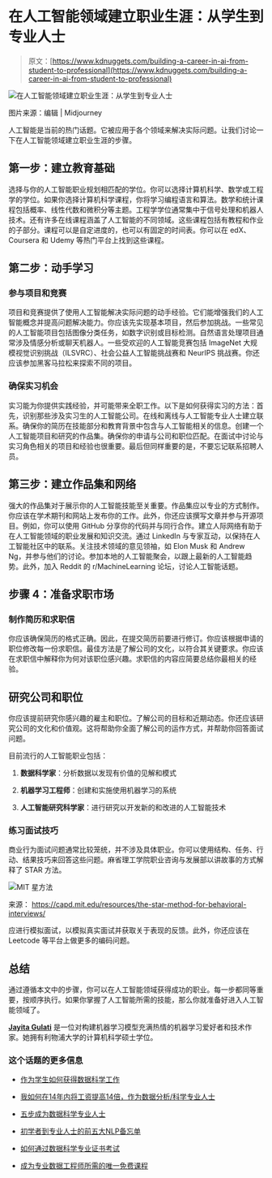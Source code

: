 # 在人工智能领域建立职业生涯：从学生到专业人士

> 原文：[https://www.kdnuggets.com/building-a-career-in-ai-from-student-to-professional](https://www.kdnuggets.com/building-a-career-in-ai-from-student-to-professional)

![在人工智能领域建立职业生涯：从学生到专业人士](../Images/76863052bc2d93070c948c12dce492d3.png)

图片来源：编辑 | Midjourney

人工智能是当前的热门话题。它被应用于各个领域来解决实际问题。让我们讨论一下在人工智能领域建立职业生涯的步骤。

## 第一步：建立教育基础

选择与你的人工智能职业规划相匹配的学位。你可以选择计算机科学、数学或工程学的学位。如果你选择计算机科学课程，你将学习编程语言和算法。数学和统计课程包括概率、线性代数和微积分等主题。工程学学位通常集中于信号处理和机器人技术。还有许多在线课程涵盖了人工智能的不同领域。这些课程包括有教程和作业的子部分。课程可以是自定进度的，也可以有固定的时间表。你可以在 edX、Coursera 和 Udemy 等热门平台上找到这些课程。

## 第二步：动手学习

### 参与项目和竞赛

项目和竞赛提供了使用人工智能解决实际问题的动手经验。它们能增强我们的人工智能概念并提高问题解决能力。你应该先实现基本项目，然后参加挑战。一些常见的人工智能项目包括图像分类任务，如数字识别或目标检测。自然语言处理项目通常涉及情感分析或聊天机器人。一些受欢迎的人工智能竞赛包括 ImageNet 大规模视觉识别挑战（ILSVRC）、社会公益人工智能挑战赛和 NeurIPS 挑战赛。你还应该参加黑客马拉松来探索不同的项目。

### 确保实习机会

实习能为你提供实践经验，并可能带来全职工作。以下是如何获得实习的方法：首先，识别那些涉及实习生的人工智能公司。在线和离线与人工智能专业人士建立联系。确保你的简历在技能部分和教育背景中包含与人工智能相关的信息。创建一个人工智能项目和研究的作品集。确保你的申请与公司和职位匹配。在面试中讨论与实习角色相关的项目和经验也很重要。最后但同样重要的是，不要忘记联系招聘人员。

## 第三步：建立作品集和网络

强大的作品集对于展示你的人工智能技能至关重要。作品集应以专业的方式制作。你应该在学术期刊和网站上发布你的工作。此外，你还应该撰写文章并参与开源项目。例如，你可以使用 GitHub 分享你的代码并与同行合作。建立人际网络有助于在人工智能领域的职业发展和知识交流。通过 LinkedIn 与专家互动，以保持在人工智能社区中的联系。关注技术领域的意见领袖，如 Elon Musk 和 Andrew Ng，并参与他们的讨论。参加本地的人工智能聚会，以跟上最新的人工智能趋势。此外，加入 Reddit 的 r/MachineLearning 论坛，讨论人工智能话题。

## 步骤 4：准备求职市场

### 制作简历和求职信

你应该确保简历的格式正确。因此，在提交简历前要进行修订。你应该根据申请的职位修改每一份求职信。最佳方法是了解公司的文化，以符合其关键要求。你应该在求职信中解释你为何对该职位感兴趣。求职信的内容应简要总结你最相关的经验。

## 研究公司和职位

你应该提前研究你感兴趣的雇主和职位。了解公司的目标和近期动态。你还应该研究公司的文化和价值观。这将帮助你全面了解公司的运作方式，并帮助你回答面试问题。

目前流行的人工智能职业包括：

1.  **数据科学家**：分析数据以发现有价值的见解和模式

1.  **机器学习工程师**：创建和实施使用机器学习的系统

1.  **人工智能研究科学家**：进行研究以开发新的和改进的人工智能技术

### 练习面试技巧

商业行为面试问题通常比较笼统，并不涉及具体职业。你可以使用结构、任务、行动、结果技巧来回答这些问题。麻省理工学院职业咨询与发展部以讲故事的方式解释了 STAR 方法。

![MIT 星方法](../Images/a3ef2c1748e5ccd14ae8aa65bc569476.png)

来源： https://capd.mit.edu/resources/the-star-method-for-behavioral-interviews/

应进行模拟面试，以模拟真实面试并获取关于表现的反馈。此外，你还应该在 Leetcode 等平台上做更多的编码问题。

## 总结

通过遵循本文中的步骤，你可以在人工智能领域获得成功的职业。每一步都同等重要，按顺序执行。如果你掌握了人工智能所需的技能，那么你就准备好进入人工智能领域了。

**[Jayita Gulati](https://www.linkedin.com/in/jayitagulati1998/)** 是一位对构建机器学习模型充满热情的机器学习爱好者和技术作家。她拥有利物浦大学的计算机科学硕士学位。

### 这个话题的更多信息

+   [作为学生如何获得数据科学工作](https://www.kdnuggets.com/how-to-get-a-job-in-data-science-as-a-student)

+   [我如何在14年内将工资提高14倍，作为数据分析/科学专业人士](https://www.kdnuggets.com/2021/12/14x-salary-in-14-years-data-professional.html)

+   [五步成为数据科学专业人士](https://www.kdnuggets.com/2022/03/become-data-science-professional-five-steps.html)

+   [初学者到专业人士的前五大NLP备忘单](https://www.kdnuggets.com/2022/12/top-5-nlp-cheat-sheets-beginners-professional.html)

+   [如何通过数据科学专业证书考试](https://www.kdnuggets.com/2023/08/ace-data-scientist-professional-certificate.html)

+   [成为专业数据工程师所需的唯一免费课程](https://www.kdnuggets.com/the-only-free-course-you-need-to-become-a-professional-data-engineer)
